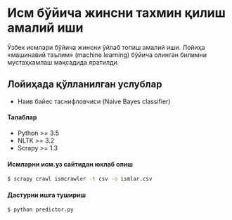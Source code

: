 # Исм бўйича жинсни тахмин қилиш амалий иши
Ўзбек исмлари бўйича жинсни ўйлаб топиш амалий иши. Лойиҳа «машинавий таълим» (machine learning) бўйича олинган билимни мустаҳкамлаш мақсадида яратилди.

## Лойиҳада қўлланилган услублар
* Наив байес таснифловчиси (Naive Bayes classifier)

#### Талаблар
* Python >= 3.5
* NLTK >= 3.2
* Scrapy >= 1.3

#### Исмларни исм.уз сайтидан юклаб олиш
```bash
$ scrapy crawl ismcrawler -t csv -o ismlar.csv
```

#### Дастурни ишга тушириш
```bash
$ python predictor.py
```
